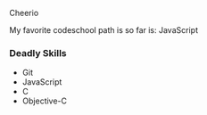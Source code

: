 Cheerio

My favorite codeschool path is so far is: JavaScript

### Deadly Skills

* Git
* JavaScript
* C
* Objective-C
